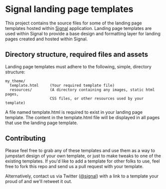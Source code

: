 # Signal landing page templates

This project contains the source files for some of the landing page templates hosted within [Signal](http://www.signalhq.com/) application. Landing page templates are used within Signal to provide a base design and formatting layer for landing pages created and hosted within Signal.

Directory structure, required files and assets
------------

Landing page templates must adhere to the following, simple, directory structure:

    my_theme/
      template.html     (Your required template file)
      resources/        (A directory containing any images, static html pages,
                        CSS files, or other resources used by your template)

A file named template.html is required to exist in your landing page template. The content in the template.html file will be displayed in all pages that use the landing page template.

Contributing
------------

Please feel free to grab any of these templates and use them as a way to jumpstart design of your own template, or just to make tweaks to one of the existing templates. If you'd like to add a template for other folks to use, feel free to fork this repo and send us a pull request with your template.

Alternatively, contact us via Twitter ([@signal](http://twitter.com/signal)) with a link to a template your proud of and we'll retweet it out.

